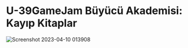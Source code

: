 # U-39GameJam Büyücü Akademisi: Kayıp Kitaplar


![Screenshot 2023-04-10 013908](https://user-images.githubusercontent.com/54241620/230800935-e8e09010-1464-435b-9d78-3b7983ab4add.png)
